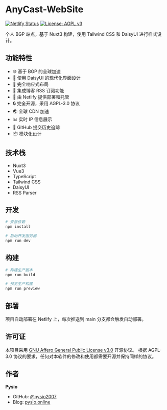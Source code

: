 # AnyCast-WebSite

[![Netlify Status](https://api.netlify.com/api/v1/badges/07a71781-e002-4a8b-ba2e-55b01e21109b/deploy-status)](https://app.netlify.com/sites/pysio-anycast/deploys)
[![License: AGPL v3](https://img.shields.io/badge/License-AGPL_v3-blue.svg)](https://www.gnu.org/licenses/agpl-3.0)

个人 BGP 站点，基于 Nuxt3 构建，使用 Tailwind CSS 和 DaisyUI 进行样式设计。

## 功能特性

- 🌐 基于 BGP 的全球加速
- 🎨 使用 DaisyUI 的现代化界面设计
- 📱 完全响应式布局
- 📝 集成博客 RSS 订阅功能
- 🚀 由 Netlify 提供部署和托管
- 🔒 完全开源，采用 AGPL-3.0 协议
- 🌏 全球 CDN 加速
- 📊 实时 IP 信息展示
- 🔗 GitHub 提交历史追踪
- 📦 模块化设计

## 技术栈

- Nuxt3
- Vue3
- TypeScript
- Tailwind CSS
- DaisyUI
- RSS Parser

## 开发

```bash
# 安装依赖
npm install

# 启动开发服务器
npm run dev
```

## 构建

```bash
# 构建生产版本
npm run build

# 预览生产构建
npm run preview
```

## 部署

项目自动部署在 Netlify 上，每次推送到 main 分支都会触发自动部署。

## 许可证

本项目采用 [GNU Affero General Public License v3.0](LICENSE) 开源协议。
根据 AGPL-3.0 协议的要求，任何对本软件的修改和使用都需要开源并保持同样的协议。

## 作者

**Pysio**

- GitHub: [@pysio2007](https://github.com/pysio2007)
- Blog: [pysio.online](https://www.pysio.online)
